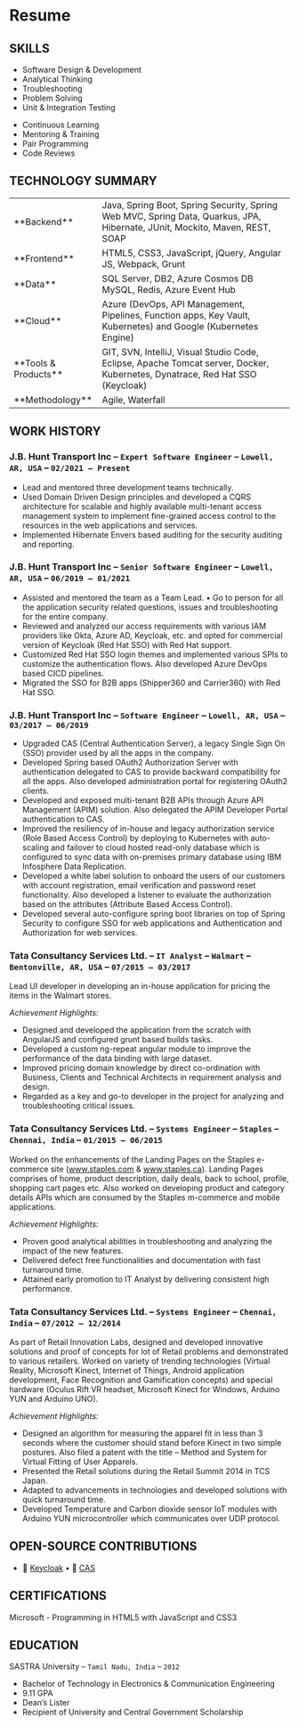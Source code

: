 # Resume

## SKILLS
<ul class="list-left">
  <li>Software Design &amp; Development</li>
  <li>Analytical Thinking</li>
  <li>Troubleshooting</li>
  <li>Problem Solving</li>
  <li>Unit &amp; Integration Testing</li>
</ul>
<ul class="list-right">
  <li>Continuous Learning</li>
  <li>Mentoring &amp; Training</li>
  <li>Pair Programming</li>
  <li>Code Reviews</li>
</ul>

<h2 id="technology-summary" style="clear: both;">TECHNOLOGY SUMMARY</h2>
<table>
<colgroup>
  <col width="28%" />
  <col width="68%" />
</colgroup>
<tbody>
<tr>
  <td markdown="span">**Backend**</td>
  <td>Java, Spring Boot, Spring Security, Spring Web MVC, Spring Data, Quarkus, JPA, Hibernate, JUnit, Mockito, Maven, REST, SOAP</td>
</tr>
<tr>
  <td markdown="span">**Frontend**</td>
  <td>HTML5, CSS3, JavaScript, jQuery, Angular JS, Webpack, Grunt</td>
</tr>
<tr>
  <td markdown="span">**Data**</td>
  <td>SQL Server, DB2, Azure Cosmos DB MySQL, Redis, Azure Event Hub</td>
</tr>
<tr>
  <td markdown="span">**Cloud**</td>
  <td>Azure (DevOps, API Management, Pipelines, Function apps, Key Vault, Kubernetes) and Google (Kubernetes Engine)</td>
</tr>
<tr>
  <td markdown="span">**Tools & Products**</td>
  <td>GIT, SVN, IntelliJ, Visual Studio Code, Eclipse, Apache Tomcat server, Docker, Kubernetes, Dynatrace, Red Hat SSO (Keycloak)</td>
</tr>
<tr>
  <td markdown="span">**Methodology**</td>
  <td>Agile, Waterfall</td>
</tr>
</tbody>
</table>

## WORK HISTORY
### J.B. Hunt Transport Inc – `Expert Software Engineer` – `Lowell, AR, USA` – `02/2021 – Present`
* Lead and mentored three development teams technically.
* Used Domain Driven Design principles and developed a CQRS architecture for scalable and highly available multi-tenant access management system to implement fine-grained access control to the resources in the web applications and services.
* Implemented Hibernate Envers based auditing for the security auditing and reporting.

### J.B. Hunt Transport Inc – `Senior Software Engineer` – `Lowell, AR, USA` – `06/2019 – 01/2021`
* Assisted and mentored the team as a Team Lead. • Go to person for all the application security related questions, issues and troubleshooting for the entire company.
* Reviewed and analyzed our access requirements with various IAM providers like Okta, Azure AD, Keycloak, etc. and opted for commercial version of Keycloak (Red Hat SSO) with Red Hat support.
* Customized Red Hat SSO login themes and implemented various SPIs to customize the authentication flows. Also developed Azure DevOps based CICD pipelines. 
* Migrated the SSO for B2B apps (Shipper360 and Carrier360) with Red Hat SSO.

### J.B. Hunt Transport Inc – `Software Engineer` – `Lowell, AR, USA` – `03/2017 – 06/2019`
* Upgraded CAS (Central Authentication Server), a legacy Single Sign On (SSO) provider used by all the apps in the company.
* Developed Spring based OAuth2 Authorization Server with authentication delegated to CAS to provide backward compatibility for all the apps. Also developed administration portal for registering OAuth2 clients.
* Developed and exposed multi-tenant B2B APIs through Azure API Management (APIM) solution. Also delegated the APIM Developer Portal authentication to CAS.
* Improved the resiliency of in-house and legacy authorization service (Role Based Access Control) by deploying to Kubernetes with auto-scaling and failover to cloud hosted read-only database which is configured to sync data with on-premises primary database using IBM Infosphere Data Replication.
* Developed a white label solution to onboard the users of our customers with account registration, email verification and password reset functionality. Also developed a listener to evaluate the authorization based on the attributes (Attribute Based Access Control).
* Developed several auto-configure spring boot libraries on top of Spring Security to configure SSO for web applications and Authentication and Authorization for web services.

### Tata Consultancy Services Ltd. – `IT Analyst` – `Walmart` – `Bentonville, AR, USA` – `07/2015 – 03/2017`
Lead UI developer in developing an in-house application for pricing the items in the Walmart stores.

*Achievement Highlights:*
* Designed and developed the application from the scratch  with AngularJS and configured grunt based builds tasks.
* Developed a custom ng-repeat angular module to improve the performance of the data binding with large dataset.
* Improved pricing domain knowledge by direct co-ordination with Business, Clients and Technical Architects in requirement analysis and design.
* Regarded as a key and go-to developer in the project for analyzing and troubleshooting critical issues.

### Tata Consultancy Services Ltd. – `Systems Engineer` – `Staples` – `Chennai, India` – `01/2015 – 06/2015`
Worked on the enhancements of the Landing Pages on the Staples e-commerce site (www.staples.com & www.staples.ca). Landing Pages comprises of home, product description, daily deals, back to school, profile, shopping cart pages etc. Also worked on developing product and category details APIs which are consumed by the Staples m-commerce and mobile applications.

*Achievement Highlights:*
* Proven good analytical abilities in troubleshooting and analyzing the impact of the new features.
* Delivered defect free functionalities and documentation with fast turnaround time.
* Attained early promotion to IT Analyst by delivering consistent high performance.

### Tata Consultancy Services Ltd. – `Systems Engineer` – `Chennai, India` – `07/2012 – 12/2014`
As part of Retail Innovation Labs, designed and developed innovative solutions and proof of concepts for lot of Retail problems and demonstrated to various retailers. Worked on variety of trending technologies (Virtual Reality, Microsoft Kinect, Internet of Things, Android application development, Face Recognition and Gamification concepts) and special hardware (Oculus Rift VR headset, Microsoft Kinect for Windows, Arduino YUN and Arduino UNO). 

*Achievement Highlights:*
* Designed an algorithm for measuring the apparel fit in less than 3 seconds where the customer should stand before Kinect in two simple postures. Also filed a patent with the title – Method and System for Virtual Fitting of User Apparels.
* Presented the Retail solutions during the Retail Summit 2014 in TCS Japan.
* Adapted to advancements in technologies and developed solutions with quick turnaround time.
* Developed Temperature and Carbon dioxide sensor IoT modules with Arduino YUN microcontroller which communicates over UDP protocol.

## OPEN-SOURCE CONTRIBUTIONS
* 🔗 [Keycloak](https://github.com/keycloak/keycloak)
•	🔗 [CAS](https://github.com/apereo/cas)

## CERTIFICATIONS
Microsoft - Programming in HTML5 with JavaScript and CSS3

## EDUCATION
SASTRA University – `Tamil Nadu, India` – `2012`
* Bachelor of Technology in Electronics & Communication Engineering
* 9.11 GPA
* Dean’s Lister
* Recipient of University and Central Government Scholarship
